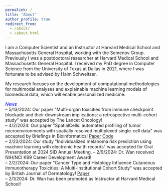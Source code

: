 ```yaml
---
permalink: /
title: "About"
author_profile: true
redirect_from: 
  - /about/
  - /about.html
---
```


I am a Computer Scientist and an Instructor at Harvard Medical School and Massachusetts General Hospital, working with the Semenov Group.
Previously I was a postdoctoral researcher at Harvard Medical School and Massachusetts General Hospital. 
I received my PhD degree in Computer Science from the University of Texas at Dallas in 2021, where I was fortunate to be advised by Haim Schweitzer. 

My research focuses on the development of computational methodologies for multimodal analyses and explainable machine learning models of biomedical data, which will enable personalized medicine.

<span style="color:blue">*News*</span>   
– 5/13/2024: Our paper "Multi-organ toxicities from immune checkpoint blockade and their downstream implications: a retrospective multi-cohort study" was accepted by The Lancet Oncology!       
– 4/2/2024: Our paper "SpatialCells: automated profiling of tumor microenvironments with spatially resolved multiplexed single-cell data" was accepted by Briefings in Bioinformatics! [Paper](https://academic.oup.com/bib/article/25/3/bbae189/7663435) [Code](https://semenovlab.github.io/SpatialCells/)        
– 2/23/2024: Our study "Individualized melanoma risk prediction using machine learning with electronic health records" was accepted for Oral Presentation at 2024 SID Annual Meeting.
– 2/9/2024: Dr. Wan received NIH/NCI K99 Career Development Award!     
– 2/2/2024: Our paper "Cancer Type and Histology Influence Cutaneous Immunotherapy Toxicities: A Multi-Institutional Cohort Study" was accepted by British Journal of Dermatology! [Paper](https://academic.oup.com/bjd/advance-article-abstract/doi/10.1093/bjd/ljae053/7608988)      
– 2/1/2024: Dr. Wan has been promoted as Instructor at Harvard Medical School!      
